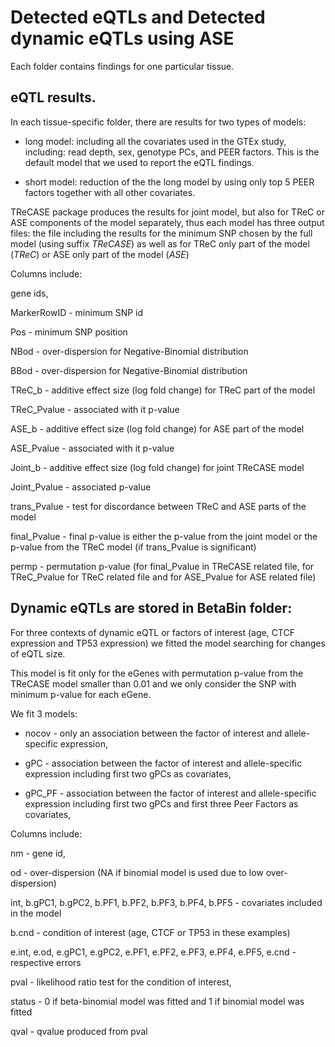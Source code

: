 # Detected eQTLs and  Detected dynamic eQTLs using ASE

Each folder contains findings for one particular tissue.

## eQTL results. 

In each tissue-specific folder, there are results for two types of models:

- long model: including all the covariates used in the GTEx study, including: read depth, sex,  genotype PCs, and PEER factors. This is the default model that we used to report the eQTL findings. 

- short model: reduction of the the long model by using only top 5 PEER factors together with all other covariates.

TReCASE package produces the results for joint model, but also for TReC or ASE components of the model separately, thus each model has three output files: the file including the results for the minimum SNP chosen by the full model (using suffix _TReCASE_) as well as for TReC only part of the model (_TReC_) or ASE only part of the model (_ASE_)

Columns include:

gene ids,

MarkerRowID - minimum SNP id

Pos - minimum SNP position

NBod - over-dispersion for Negative-Binomial distribution

BBod - over-dispersion for Negative-Binomial distribution

TReC_b - additive effect size (log fold change) for TReC part of the model

TReC_Pvalue - associated with it p-value

ASE_b - additive effect size (log fold change) for ASE part of the model	

ASE_Pvalue - associated with it p-value

Joint_b	- additive effect size (log fold change) for joint TReCASE model

Joint_Pvalue - associated p-value

trans_Pvalue - test for discordance between TReC and ASE parts of the model

final_Pvalue - final p-value is either the p-value from the joint model or the p-value from the TReC model (if trans_Pvalue is significant)

permp - permutation p-value (for final_Pvalue in TReCASE related file, for TReC_Pvalue for TReC related file and for ASE_Pvalue for ASE related file)

## Dynamic eQTLs are stored in BetaBin folder:

For three contexts of dynamic eQTL or factors of interest (age,  CTCF expression and TP53 expression) we fitted the model searching for changes of eQTL size.

This model is fit only for the eGenes with permutation p-value from the TReCASE model smaller than 0.01 and we only consider the SNP with minimum p-value for each eGene. 

We fit 3 models: 

- nocov - only an association between the factor of interest and allele-specific expression,

- gPC - association between the factor of interest and allele-specific expression including first two gPCs as covariates,

- gPC_PF - association between the factor of interest and allele-specific expression including first two gPCs and first three Peer Factors as covariates,

Columns include:

nm - gene id,

od - over-dispersion (NA if binomial model is used due to low over-dispersion)

int, b.gPC1, b.gPC2, b.PF1, b.PF2, b.PF3, b.PF4, b.PF5 - covariates included in the model

b.cnd - condition of interest (age, CTCF or TP53 in these examples)

e.int, e.od, e.gPC1, e.gPC2, e.PF1, e.PF2, e.PF3, e.PF4, e.PF5, e.cnd - respective errors

pval - likelihood ratio test for the condition of interest,

status - 0 if beta-binomial model was fitted and 1 if binomial model was fitted

qval - qvalue produced from pval
